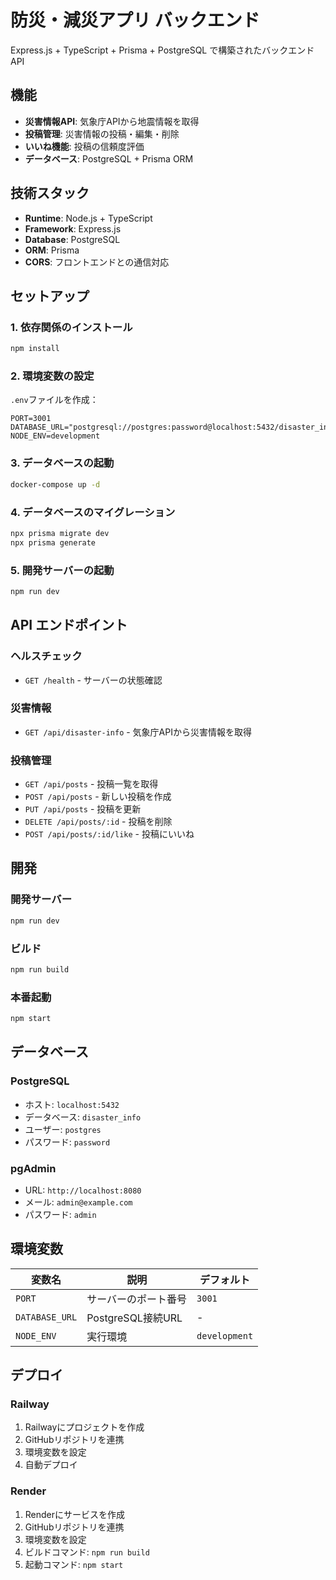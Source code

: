 # 防災・減災アプリ バックエンド

Express.js + TypeScript + Prisma + PostgreSQL で構築されたバックエンドAPI

## 機能

- **災害情報API**: 気象庁APIから地震情報を取得
- **投稿管理**: 災害情報の投稿・編集・削除
- **いいね機能**: 投稿の信頼度評価
- **データベース**: PostgreSQL + Prisma ORM

## 技術スタック

- **Runtime**: Node.js + TypeScript
- **Framework**: Express.js
- **Database**: PostgreSQL
- **ORM**: Prisma
- **CORS**: フロントエンドとの通信対応

## セットアップ

### 1. 依存関係のインストール
```bash
npm install
```

### 2. 環境変数の設定
`.env`ファイルを作成：
```env
PORT=3001
DATABASE_URL="postgresql://postgres:password@localhost:5432/disaster_info"
NODE_ENV=development
```

### 3. データベースの起動
```bash
docker-compose up -d
```

### 4. データベースのマイグレーション
```bash
npx prisma migrate dev
npx prisma generate
```

### 5. 開発サーバーの起動
```bash
npm run dev
```

## API エンドポイント

### ヘルスチェック
- `GET /health` - サーバーの状態確認

### 災害情報
- `GET /api/disaster-info` - 気象庁APIから災害情報を取得

### 投稿管理
- `GET /api/posts` - 投稿一覧を取得
- `POST /api/posts` - 新しい投稿を作成
- `PUT /api/posts` - 投稿を更新
- `DELETE /api/posts/:id` - 投稿を削除
- `POST /api/posts/:id/like` - 投稿にいいね

## 開発

### 開発サーバー
```bash
npm run dev
```

### ビルド
```bash
npm run build
```

### 本番起動
```bash
npm start
```

## データベース

### PostgreSQL
- ホスト: `localhost:5432`
- データベース: `disaster_info`
- ユーザー: `postgres`
- パスワード: `password`

### pgAdmin
- URL: `http://localhost:8080`
- メール: `admin@example.com`
- パスワード: `admin`

## 環境変数

| 変数名 | 説明 | デフォルト |
|--------|------|------------|
| `PORT` | サーバーのポート番号 | `3001` |
| `DATABASE_URL` | PostgreSQL接続URL | - |
| `NODE_ENV` | 実行環境 | `development` |

## デプロイ

### Railway
1. Railwayにプロジェクトを作成
2. GitHubリポジトリを連携
3. 環境変数を設定
4. 自動デプロイ

### Render
1. Renderにサービスを作成
2. GitHubリポジトリを連携
3. 環境変数を設定
4. ビルドコマンド: `npm run build`
5. 起動コマンド: `npm start` 